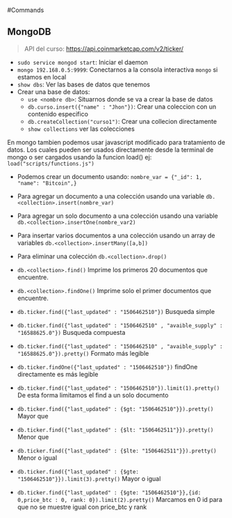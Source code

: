#Commands

## MongoDB

> API del curso: https://api.coinmarketcap.com/v2/ticker/

* `sudo service mongod start`: Iniciar el daemon
* `mongo 192.168.0.5:9999`: Conectarnos a la consola interactiva `mongo` si estamos en  local
* `show dbs`: Ver las bases de datos que tenemos
*  Crear una base de datos:
      - `use <nombre db>`: Situarnos donde se va a crear la base de datos
      - `db.curso.insert({"name" : "Jhon"})`: Crear una coleccion con un contenido especifico
      - `db.createCollection("curso1")`: Crear una collecion directamente
      - `show collections`  ver las colecciones

En mongo tambien podemos usar javascript modificado para tratamiento de datos. Los cuales pueden ser usados directamente desde la terminal de mongo o ser cargados usando la funcion load() ej: `load("scripts/functions.js")`

* Podemos crear un documento usando: `nombre_var = {"_id": 1, "name": "Bitcoin",}`

* Para agregar un documento a una colección usando una variable `db.<collection>.insert(nombre_var)`

* Para agregar un solo documento a una colección usando una variable `db.<collection>.insertOne(nombre_var2)`

* Para insertar varios documentos a una colección usando un array de variables `db.<collection>.insertMany([a,b])`

* Para eliminar una colección `db.<collection>.drop()`

* `db.<collection>.find()` Imprime los primeros 20 documentos que encuentre.

* `db.<collection>.findOne()` Imprime solo el primer documentos que encuentre.

* `db.ticker.find({"last_updated" : "1506462510"})` Busqueda simple

* `db.ticker.find({"last_updated" : "1506462510" , "avaible_supply" : "16588625.0"})` Busqueda compuesta

* `db.ticker.find({"last_updated" : "1506462510" , "avaible_supply" : "16588625.0"}).pretty()` Formato más legible

* `db.ticker.findOne({"last_updated" : "1506462510"})` findOne directamente es más legible

* `db.ticker.find({"last_updated" : "1506462510"}).limit(1).pretty()` De esta forma limitamos el find a un solo documento

* `db.ticker.find({"last_updated" : {$gt: "1506462510"}}).pretty()` Mayor que

* `db.ticker.find({"last_updated" : {$lt: "1506462511"}}).pretty()` Menor que

* `db.ticker.find({"last_updated" : {$lte: "1506462511"}}).pretty()` Menor o igual

* `db.ticker.find({"last_updated" : {$gte: "1506462510"}}).limit(3).pretty()` Mayor o igual

* `db.ticker.find({"last_updated" : {$gte: "1506462510"}},{id: 0,price_btc : 0, rank: 0}).limit(2).pretty()` Marcamos en 0 id para que no se muestre igual con price_btc y rank
